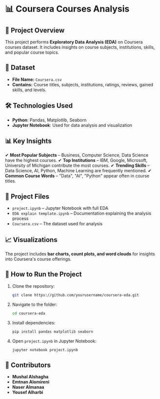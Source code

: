 # 📊 Coursera Courses Analysis

## 📌 Project Overview
This project performs **Exploratory Data Analysis (EDA)** on Coursera courses dataset. It includes insights on course subjects, institutions, skills, and popular course topics.

## 📂 Dataset
- **File Name:** `Coursera.csv`
- **Contains:** Course titles, subjects, institutions, ratings, reviews, gained skills, and levels.

## 🛠️ Technologies Used
- **Python**: Pandas, Matplotlib, Seaborn
- **Jupyter Notebook**: Used for data analysis and visualization

## 📊 Key Insights
✔ **Most Popular Subjects** – Business, Computer Science, Data Science have the highest courses.
✔ **Top Institutions** – IBM, Google, Microsoft, University of Michigan contribute the most courses.
✔ **Trending Skills** – Data Science, AI, Python, Machine Learning are frequently mentioned.
✔ **Common Course Words** – "Data", "AI", "Python" appear often in course titles.

## 📜 Project Files
- `project.ipynb` – Jupyter Notebook with full EDA
- `EDA explain template.ipynb` – Documentation explaining the analysis process
- `Coursera.csv` – The dataset used for analysis

## 📈 Visualizations
The project includes **bar charts, count plots, and word clouds** for insights into Coursera's course offerings.

## 🚀 How to Run the Project
1. Clone the repository:
   ```bash
   git clone https://github.com/yourusername/coursera-eda.git
   ```
2. Navigate to the folder:
   ```bash
   cd coursera-eda
   ```
3. Install dependencies:
   ```bash
   pip install pandas matplotlib seaborn
   ```
4. Open `project.ipynb` in Jupyter Notebook:
   ```bash
   jupyter notebook project.ipynb
   ```

## 👥 Contributors
- **Mushal Alshagha**
- **Emtnan Alomireni**
- **Naser Almanaa**
- **Yousef Alharbi**

